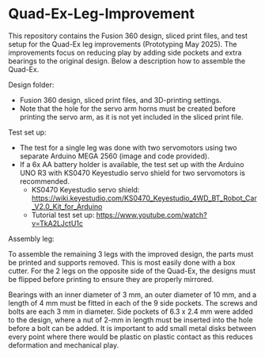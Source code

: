 # Quad-Ex-Leg-Improvement
This repository contains the Fusion 360 design, sliced print files, and test setup for the Quad-Ex leg improvements (Prototyping May 2025). The improvements focus on reducing play by adding side pockets and extra bearings to the original design. Below a description how to assemble the Quad-Ex.

Design folder:
- Fusion 360 design, sliced print files, and 3D-printing settings.
- Note that the hole for the servo arm horns must be created before printing the servo arm, as it is not yet included in the sliced print file.

Test set up: 
- The test for a single leg was done with two servomotors using two separate Arduino MEGA 2560 (image and code provided).
- If a 6x AA battery holder is available, the test set up with the Arduino UNO R3 with KS0470 Keyestudio servo shield for two servomotors is recommended.
    - KS0470 Keyestudio servo shield: https://wiki.keyestudio.com/KS0470_Keyestudio_4WD_BT_Robot_Car_V2.0_Kit_for_Arduino
    - Tutorial test set up:  https://www.youtube.com/watch?v=TkA2LJctU1c

Assembly leg:

To assemble the remaining 3 legs with the improved design, the parts must
 be printed and supports removed. This is most easily done with a box cutter.
 For the 2 legs on the opposite side of the Quad-Ex, the designs must be flipped
 before printing to ensure they are properly mirrored.
 
 Bearings with an inner diameter of 3 mm, an outer diameter of 10 mm, and
 a length of 4 mm must be fitted in each of the 9 side pockets. The screws
 and bolts are each 3 mm in diameter. Side pockets of 6.3 x 2.4 mm were added to the design, where a nut of
 2-mm in length must be inserted into the hole before a bolt can be added. It is
 important to add small metal disks between every point where there would be
 plastic on plastic contact as this reduces deformation and mechanical play.
